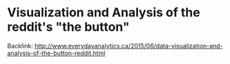 # Visualization and Analysis of the reddit's "the button"

Backlink: http://www.everydayanalytics.ca/2015/06/data-visualization-and-analysis-of-the-button-reddit.html
